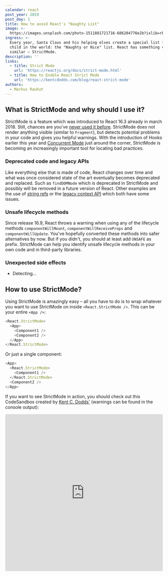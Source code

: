 ```yaml
---
calendar: react
post_year: 2019
post_day: 1
title: How to avoid React's "Naughty List"
image: >-
  https://images.unsplash.com/photo-1511881721716-686204776e2b?ixlib=rb-1.2.1&auto=format&fit=crop&w=1400&q=80
ingress: >-
  Every year, Santa Claus and his helping elves create a special list for every
  child in the world: the "Naughty or Nice" list. React has something very
  similar – StrictMode.
description: ''
links:
  - title: Strict Mode
    url: 'https://reactjs.org/docs/strict-mode.html'
  - title: How to Enable React Strict Mode
    url: 'https://kentcdodds.com/blog/react-strict-mode'
authors:
  - Markus Rauhut
---
```

## What is StrictMode and why should I use it?

StrictMode is a feature which was introduced to React 16.3 already in march 2018. Still, chances are you've [never used it before](https://twitter.com/sebmarkbage/status/1177593546087395328). StrictMode does not render anything visible (similar to `Fragment`), but detects potential problems in your code and gives you helpful warnings. With the introduction of Hooks earlier this year and [Concurrent Mode](https://reactjs.org/docs/concurrent-mode-intro.html) just around the corner, StrictMode is becoming an increasingly important tool for locating bad practices.

### Deprecated code and legacy APIs

Like everything else that is made of code, React changes over time and what was once considered state of the art eventually becomes deprecated and replaced. Such as `findDOMNode` which is deprecated in StrictMode and possibly will be removed in a future version of React. Other examples are the use of [string refs](https://reactjs.org/docs/refs-and-the-dom.html#legacy-api-string-refs) or the [legacy context API](https://reactjs.org/docs/legacy-context.html) which both have some issues.

### Unsafe lifecycle methods

Since release 16.9, React throws a warning when using any of the lifecycle methods `componentWillMount`, `componentWillReceiveProps` and `componentWillUpdate`. You've hopefully converted these methods into safer alternatives by now. But if you didn't, you should at least add `UNSAFE` as prefix. StrictMode can help you identify unsafe lifecycle methods in your own code and in third-party libraries.

### Unexpected side effects

- Detecting...


## How to use StrictMode?

Using StrictMode is amazingly easy – all you have to do is to wrap whatever you want to use StrictMode on inside `<React.StrictMode />`. This can be your entire `<App />`:

```javascript 
<React.StrictMode>
  <App>
    <Component1 />
    <Component2 />
  </App>
</React.StrictMode>
```

Or just a single component:

```javascript
<App>
  <React.StrictMode>
    <Component1 />
  </React.StrictMode>
  <Component2 />
</App>
```

If you want to see StrictMode in action, you should check out this CodeSandbox created by [Kent C. Dodds'](https://twitter.com/kentcdodds) (warnings can be found in the console output):

<iframe
     src="https://codesandbox.io/embed/y01q7vmpnz?autoresize=1&expanddevtools=1&fontsize=14&hidenavigation=1"
     style="width:100%; height:500px; border:0; border-radius: 4px; overflow:hidden;"
     title="React Codesandbox"
     allow="geolocation; microphone; camera; midi; vr; accelerometer; gyroscope; payment; ambient-light-sensor; encrypted-media; usb"
     sandbox="allow-modals allow-forms allow-popups allow-scripts allow-same-origin"
   ></iframe>
